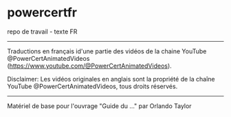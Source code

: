 # powercertfr

repo de travail - texte FR

----

Traductions en français id'une partie des vidéos de la chaine YouTube @PowerCertAnimatedVideos (https://www.youtube.com/@PowerCertAnimatedVideos).

Disclaimer: Les vidéos originales en anglais sont la propriété de la chaîne YouTube @PowerCertAnimatedVideos, tous droits réservés.

----

Matériel de base pour l'ouvrage "Guide du ..." par Orlando Taylor


